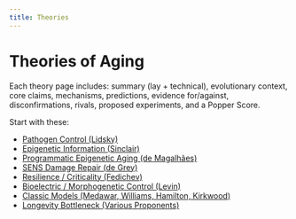 ```yaml
---
title: Theories
---
```


# Theories of Aging

Each theory page includes: summary (lay + technical), evolutionary context, core claims, mechanisms, predictions, evidence for/against, disconfirmations, rivals, proposed experiments, and a Popper Score.

Start with these:

- [Pathogen Control (Lidsky)](pathogen_control.md)
- [Epigenetic Information (Sinclair)](epigenetic_information.md)
- [Programmatic Epigenetic Aging (de Magalhães)](programmatic_epigenetic_aging.md)
- [SENS Damage Repair (de Grey)](sens_damage_repair.md)
- [Resilience / Criticality (Fedichev)](resilience_criticality.md)
- [Bioelectric / Morphogenetic Control (Levin)](bioelectric_morphogenetic_control.md)
- [Classic Models (Medawar, Williams, Hamilton, Kirkwood)](classic_models.md)
- [Longevity Bottleneck (Various Proponents)](longevity_bottleneck.md)
